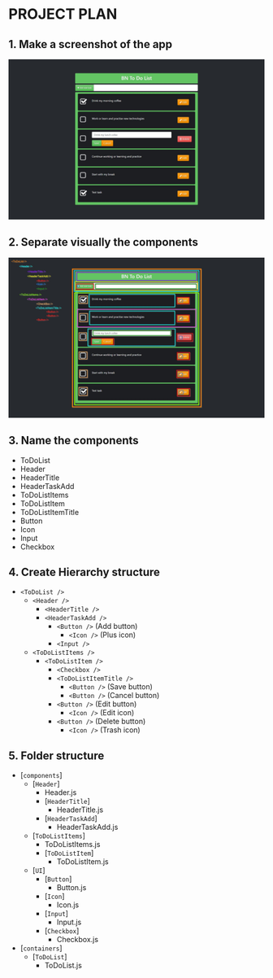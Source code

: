 # PROJECT PLAN


## 1. Make a screenshot of the app

![](screenshot.jpg)
    
## 2. Separate visually the components

![](components.jpg)

## 3. Name the components

- ToDoList
- Header
- HeaderTitle
- HeaderTaskAdd
- ToDoListItems
- ToDoListItem
- ToDoListItemTitle
- Button
- Icon
- Input
- Checkbox

## 4. Create Hierarchy structure

- `<ToDoList />`
  - `<Header />`
    - `<HeaderTitle />`
    - `<HeaderTaskAdd />`
      - `<Button />` (Add button)
        - `<Icon />` (Plus icon)
      - `<Input />`
  - `<ToDoListItems />`
    - `<ToDoListItem />`
      - `<Checkbox />`
      - `<ToDoListItemTitle />`
        - `<Button />` (Save button)
        - `<Button />` (Cancel button)
      - `<Button />` (Edit button)
        - `<Icon />` (Edit icon)
      - `<Button />` (Delete button)
        - `<Icon />` (Trash icon)

## 5. Folder structure

- [`components`]
  - [`Header`]
    - Header.js
    - [`HeaderTitle`]
      - HeaderTitle.js
    - [`HeaderTaskAdd`]
      - HeaderTaskAdd.js
  - [`ToDoListItems`]
    - ToDoListItems.js
    - [`ToDoListItem`]
      - ToDoListItem.js
  - [`UI`]
    - [`Button`]
      - Button.js
    - [`Icon`]
      - Icon.js
    - [`Input`]
      - Input.js
    - [`Checkbox`]
      - Checkbox.js
- [`containers`]
  - [`ToDoList`]
    - ToDoList.js

    